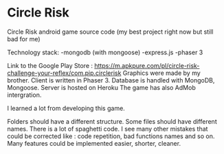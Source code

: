 # Circle Risk

Circle Risk android game source code (my best project right now but still bad for me)

Technology stack:
-mongodb (with mongoose)
-express.js
-phaser 3

Link to the Google Play Store : https://m.apkpure.com/pl/circle-risk-challenge-your-reflex/com.pip.circlerisk
Graphics were made by my brother.
Client is written in Phaser 3.
Database is handled with MongoDB, Mongoose.
Server is hosted on Heroku
The game has also AdMob intergration.

I learned a lot from developing this game.

Folders should have a different structure. Some files should have different names.
There is a lot of spaghetti code.
I see many other mistakes that could be corrected like : code repetition, bad functions names and so on.
Many features could be implemented easier, shorter, cleaner.

